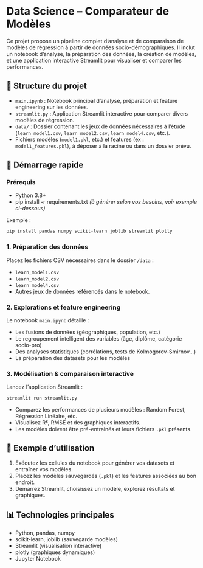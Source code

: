 # Data Science – Comparateur de Modèles

Ce projet propose un pipeline complet d’analyse et de comparaison de modèles de régression à partir de données socio-démographiques. Il inclut un notebook d’analyse, la préparation des données, la création de modèles, et une application interactive Streamlit pour visualiser et comparer les performances.

## 📁 Structure du projet

- `main.ipynb` : Notebook principal d’analyse, préparation et feature engineering sur les données.
- `streamlit.py` : Application Streamlit interactive pour comparer divers modèles de régression.
- `data/` : Dossier contenant les jeux de données nécessaires à l’étude (`learn_model1.csv`, `learn_model2.csv`, `learn_model4.csv`, etc.).
- Fichiers modèles (`model1.pkl`, etc.) et features (ex : `model1_features.pkl`), à déposer à la racine ou dans un dossier prévu.

## 🚀 Démarrage rapide

### Prérequis

- Python 3.8+
- pip install -r requirements.txt *(à générer selon vos besoins, voir exemple ci-dessous)*

Exemple :
```bash
pip install pandas numpy scikit-learn joblib streamlit plotly
```

### 1. Préparation des données

Placez les fichiers CSV nécessaires dans le dossier `/data` :
- `learn_model1.csv`
- `learn_model2.csv`
- `learn_model4.csv`
- Autres jeux de données référencés dans le notebook.

### 2. Explorations et feature engineering

Le notebook `main.ipynb` détaille :
- Les fusions de données (géographiques, population, etc.)
- Le regroupement intelligent des variables (âge, diplôme, catégorie socio-pro)
- Des analyses statistiques (corrélations, tests de Kolmogorov-Smirnov…)
- La préparation des datasets pour les modèles

### 3. Modélisation & comparaison interactive

Lancez l’application Streamlit :
```bash
streamlit run streamlit.py
```
- Comparez les performances de plusieurs modèles : Random Forest, Régression Linéaire, etc.
- Visualisez R², RMSE et des graphiques interactifs.
- Les modèles doivent être pré-entrainés et leurs fichiers `.pkl` présents.

## 📝 Exemple d’utilisation

1. Exécutez les cellules du notebook pour générer vos datasets et entraîner vos modèles.
2. Placez les modèles sauvegardés (`.pkl`) et les features associées au bon endroit.
3. Démarrez Streamlit, choisissez un modèle, explorez résultats et graphiques.

## 📊 Technologies principales

- Python, pandas, numpy
- scikit-learn, joblib (sauvegarde modèles)
- Streamlit (visualisation interactive)
- plotly (graphiques dynamiques)
- Jupyter Notebook
